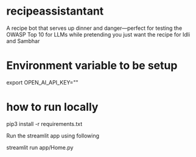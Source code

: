 # recipeassistantant
A recipe bot that serves up dinner and danger—perfect for testing the OWASP Top 10 for LLMs while pretending you just want the recipe for Idli and Sambhar

# Environment variable to be setup

export OPEN_AI_API_KEY="" 

# how to run locally
pip3 install -r requirements.txt

Run the streamlit app using following


streamlit run app/Home.py
